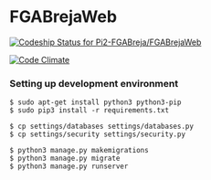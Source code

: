 # FGABrejaWeb

[ ![Codeship Status for Pi2-FGABreja/FGABrejaWeb](https://codeship.com/projects/c2c3e240-43ce-0133-7734-525e623546c2/status?branch=master)](https://codeship.com/projects/104164)

[![Code Climate](https://codeclimate.com/github/Pi2-FGABreja/FGABrejaWeb/badges/gpa.svg)](https://codeclimate.com/github/Pi2-FGABreja/FGABrejaWeb)

### Setting up development environment

```
$ sudo apt-get install python3 python3-pip
$ sudo pip3 install -r requirements.txt
```

```
$ cp settings/databases settings/databases.py
$ cp settings/security settings/security.py
```

```
$ python3 manage.py makemigrations
$ python3 manage.py migrate
$ python3 manage.py runserver
```

